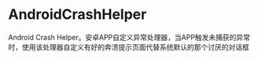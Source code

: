 # AndroidCrashHelper
Android Crash Helper。安卓APP自定义异常处理器，当APP触发未捕获的异常时，使用该处理器自定义有好的奔溃提示页面代替系统默认的那个讨厌的对话框

